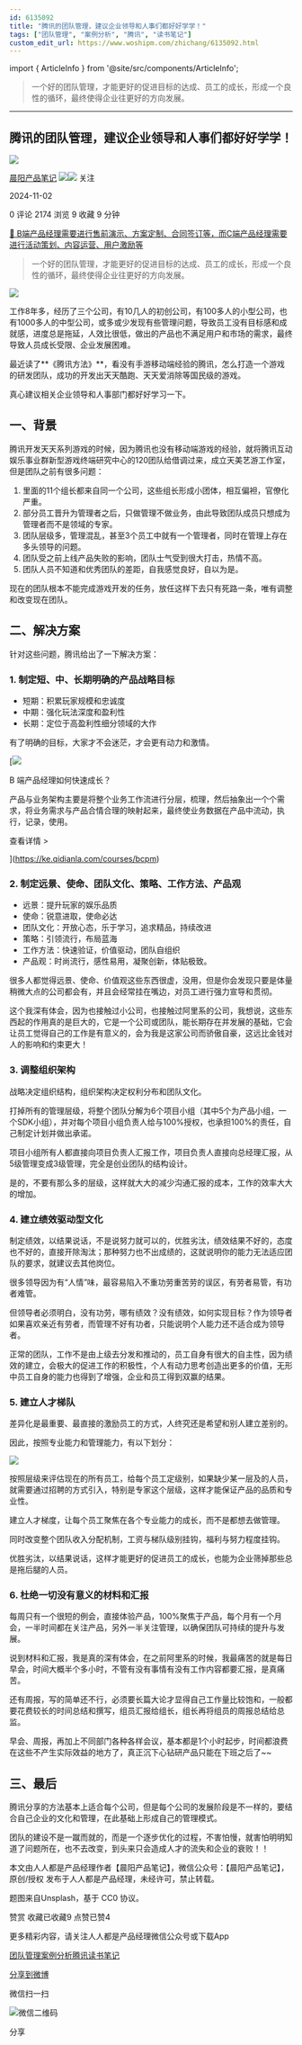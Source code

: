 ```yaml
---
id: 6135092
title: "腾讯的团队管理，建议企业领导和人事们都好好学学！"
tags: ["团队管理", "案例分析", "腾讯", "读书笔记"]
custom_edit_url: https://www.woshipm.com/zhichang/6135092.html
---
```

import { ArticleInfo } from '@site/src/components/ArticleInfo';

<ArticleInfo
    author="晨阳产品笔记"
    authorLink="https://www.woshipm.com/u/233013"
    published="2024-11-02"
    views={2174}
    comments={0}
    collects={9}
/>

> 一个好的团队管理，才能更好的促进目标的达成、员工的成长，形成一个良性的循环，最终使得企业往更好的方向发展。

---

## 腾讯的团队管理，建议企业领导和人事们都好好学学！

[![](https://image.woshipm.com/wp-files/2022/05/3sgVildBOIU8jeBCZjk8.jpg!/both/72x72)](https://www.woshipm.com/u/233013)

[晨阳产品笔记](https://www.woshipm.com/u/233013) ![](https://static.woshipm.com/tag/1121_1@2x.png)![](https://static.woshipm.com/tag/2305_1@2x.png) 关注

2024-11-02

0 评论 2174 浏览 9 收藏 9 分钟

[🔗 B端产品经理需要进行售前演示、方案定制、合同签订等，而C端产品经理需要进行活动策划、内容运营、用户激励等](https://ke.qidianla.com/courses/bcpm)

> 一个好的团队管理，才能更好的促进目标的达成、员工的成长，形成一个良性的循环，最终使得企业往更好的方向发展。

![](https://image.woshipm.com/2023/04/14/703f6744-da9e-11ed-af94-00163e0b5ff3.png)

工作8年多，经历了三个公司，有10几人的初创公司，有100多人的小型公司，也有1000多人的中型公司，或多或少发现有些管理问题，导致员工没有目标感和成就感，进度总是拖延，人效比很低，做出的产品也不满足用户和市场的需求，最终导致人员成长受限、企业发展困难。

最近读了**《腾讯方法》**，看没有手游移动端经验的腾讯，怎么打造一个游戏的研发团队，成功的开发出天天酷跑、天天爱消除等国民级的游戏。

真心建议相关企业领导和人事部门都好好学习一下。

## 一、背景

腾讯开发天天系列游戏的时候，因为腾讯也没有移动端游戏的经验，就将腾讯互动娱乐事业群新型游戏终端研究中心的120团队给借调过来，成立天美艺游工作室，但是团队之前有很多问题：

1.  里面的11个组长都来自同一个公司，这些组长形成小团体，相互偏袒，官僚化严重。
2.  部分员工晋升为管理者之后，只做管理不做业务，由此导致团队成员只想成为管理者而不是领域的专家。
3.  团队层级多，管理混乱，甚至3个员工中就有一个管理者，同时在管理上存在多头领导的问题。
4.  团队受之前上线产品失败的影响，团队士气受到很大打击，热情不高。
5.  团队人员不知道和优秀团队的差距，自我感觉良好，自以为是。

现在的团队根本不能完成游戏开发的任务，放任这样下去只有死路一条，唯有调整和改变现在团队。

## 二、解决方案

针对这些问题，腾讯给出了一下解决方案：

### 1\. 制定短、中、长期明确的产品战略目标

*   短期：积累玩家规模和忠诚度
*   中期：强化玩法深度和盈利性
*   长期：定位于高盈利性细分领域的大作

有了明确的目标，大家才不会迷茫，才会更有动力和激情。

[![](https://image.woshipm.com/2023/08/02/a53a469e-30e3-11ee-88e7-00163e0b5ff3.png)

B 端产品经理如何快速成长？

产品与业务架构主要是将整个业务工作流进行分层，梳理，然后抽象出一个个需求，将业务需求与产品合情合理的映射起来，最终使业务数据在产品中流动，执行，记录，使用。

查看详情 >

](https://ke.qidianla.com/courses/bcpm)

### 2\. 制定远景、使命、团队文化、策略、工作方法、产品观

*   远景：提升玩家的娱乐品质
*   使命：锐意进取，使命必达
*   团队文化：开放心态，乐于学习，追求精品，持续改进
*   策略：引领流行，布局蓝海
*   工作方法：快速验证，价值驱动，团队自组织
*   产品观：时尚流行，感性易用，凝聚创新，体贴极致。

很多人都觉得远景、使命、价值观这些东西很虚，没用，但是你会发现只要是体量稍微大点的公司都会有，并且会经常挂在嘴边，对员工进行强力宣导和贯彻。

这个我深有体会，因为也接触过小公司，也接触过阿里系的公司，我想说，这些东西起的作用真的是巨大的，它是一个公司或团队，能长期存在并发展的基础，它会让员工觉得自己的工作是有意义的，会为我是这家公司而骄傲自豪，这远比金钱对人的影响和约束更大！

### 3\. 调整组织架构

战略决定组织结构，组织架构决定权利分布和团队文化。

打掉所有的管理层级，将整个团队分解为6个项目小组（其中5个为产品小组，一个SDK小组），并对每个项目小组负责人给与100%授权，也承担100%的责任，自己制定计划并做出承诺。

项目小组所有人都直接向项目负责人汇报工作，项目负责人直接向总经理汇报，从5级管理变成3级管理，完全是创业团队的结构设计。

是的，不要有那么多的层级，这样就大大的减少沟通汇报的成本，工作的效率大大的增加。

### 4\. 建立绩效驱动型文化

制定绩效，以结果说话，不是说努力就可以的，优胜劣汰，绩效结果不好的，态度也不好的，直接开除淘汰；那种努力也不出成绩的，这就说明你的能力无法适应团队的要求，就建议去其他岗位。

很多领导因为有“人情”味，最容易陷入不重功劳重苦劳的误区，有劳者易管，有功者难管。

但领导者必须明白，没有功劳，哪有绩效？没有绩效，如何实现目标？作为领导者如果喜欢亲近有劳者，而管理不好有功者，只能说明个人能力还不适合成为领导者。

正常的团队，工作不是由上级去分发和推动的，员工自身有很大的自主性，因为绩效的建立，会极大的促进工作的积极性，个人有动力思考创造出更多的价值，无形中员工自身的能力也得到了增强，企业和员工得到双赢的结果。

### 5\. 建立人才梯队

差异化是最重要、最直接的激励员工的方式，人终究还是希望和别人建立差别的。

因此，按照专业能力和管理能力，有以下划分：

![](https://image.woshipm.com/wp-files/2024/11/ikTaTBBcdtH7xeInKJh7.png)

按照层级来评估现在的所有员工，给每个员工定级别，如果缺少某一层及的人员，就需要通过招聘的方式引入，特别是专家这个层级，这样才能保证产品的品质和专业性。

建立人才梯度，让每个员工聚焦在各个专业能力的成长，而不是都想去做管理。

同时改变整个团队收入分配机制，工资与梯队级别挂钩，福利与努力程度挂钩。

优胜劣汰，以结果说话，这样才能更好的促进员工的成长，也能为企业筛掉那些总是拖后腿的人员。

### 6\. 杜绝一切没有意义的材料和汇报

每周只有一个很短的例会，直接体验产品，100%聚焦于产品，每个月有一个月会，一半时间都在关注产品，另外一半关注管理，以确保团队可持续的提升与发展。

说到材料和汇报，我是真的深有体会，在之前阿里系的时候，我最痛苦的就是每日早会，时间大概半个多小时，不管有没有事情有没有工作内容都要汇报，是真痛苦。

还有周报，写的简单还不行，必须要长篇大论才显得自己工作量比较饱和，一般都要花费较长的时间总结和撰写，组员汇报给组长，组长再将组员的周报总结给总监。

早会、周报，再加上不同部门各种各样会议，基本都是1个小时起步，时间都浪费在这些不产生实际效益的地方了，真正沉下心钻研产品只能在下班之后了~~

## 三、最后

腾讯分享的方法基本上适合每个公司，但是每个公司的发展阶段是不一样的，要结合自己企业的文化和管理，在此基础上形成自己的管理模式。

团队的建设不是一蹴而就的，而是一个逐步优化的过程，不害怕慢，就害怕明明知道了问题所在，也不去改变，到头来只会造成人才的流失和企业的衰败！！

本文由人人都是产品经理作者【晨阳产品笔记】，微信公众号：【晨阳产品笔记】，原创/授权 发布于人人都是产品经理，未经许可，禁止转载。

题图来自Unsplash，基于 CC0 协议。

赞赏 收藏已收藏9 点赞已赞4

更多精彩内容，请关注人人都是产品经理微信公众号或下载App

[团队管理](https://www.woshipm.com/tag/%e5%9b%a2%e9%98%9f%e7%ae%a1%e7%90%86)[案例分析](https://www.woshipm.com/tag/%e6%a1%88%e4%be%8b%e5%88%86%e6%9e%90)[腾讯](https://www.woshipm.com/tag/%e8%85%be%e8%ae%af)[读书笔记](https://www.woshipm.com/tag/%e8%af%bb%e4%b9%a6%e7%ac%94%e8%ae%b0)

[分享到微博](https://service.weibo.com/share/share.php?appkey=2775287854&title=腾讯的团队管理，建议企业领导和人事们都好好学学！&url=https://www.woshipm.com/zhichang/6135092.html&pic=https://image.woshipm.com/2023/04/14/703f6744-da9e-11ed-af94-00163e0b5ff3.png)

微信扫一扫

![微信二维码](https://api.pwmqr.com/qrcode/create/?url=https://www.woshipm.com/zhichang/6135092.html)

分享